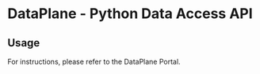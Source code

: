 DataPlane - Python Data Access API
===================================

## Usage

For instructions, please refer to the DataPlane Portal.

